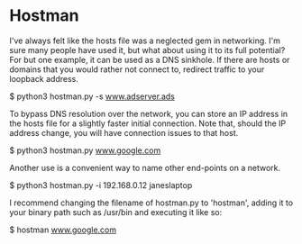 # Hostman
I've always felt like the hosts file was a neglected gem in networking. I'm sure many people have used it, but what about using it to its full potential? For but one example, it can be used as a DNS sinkhole. If there are hosts or domains that you would rather not connect to, redirect traffic to your loopback address. 

$ python3 hostman.py -s www.adserver.ads



To bypass DNS resolution over the network, you can store an IP address in the hosts file for a slightly faster initial connection. Note that, should the IP address change, you will have connection issues to that host.

$ python3 hostman.py www.google.com



Another use is a convenient way to name other end-points on a network.

$ python3 hostman.py -i 192.168.0.12 janeslaptop



I recommend changing the filename of hostman.py to 'hostman', adding it to your binary path such as /usr/bin and executing it like so:

$ hostman www.google.com
